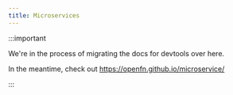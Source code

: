```yaml
---
title: Microservices
---
```


:::important

We're in the process of migrating the docs for devtools over here.

In the meantime, check out https://openfn.github.io/microservice/

:::
